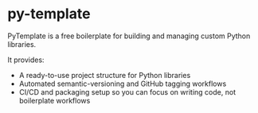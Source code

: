 # py-template

PyTemplate is a free boilerplate for building and managing custom Python libraries.

It provides:

 - A ready-to-use project structure for Python libraries
 - Automated semantic-versioning and GitHub tagging workflows
 - CI/CD and packaging setup so you can focus on writing code, not boilerplate workflows
